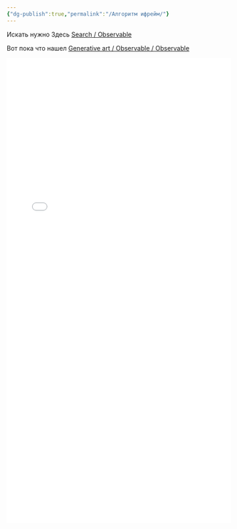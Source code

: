 ```yaml
---
{"dg-publish":true,"permalink":"/Алгоритм ифрейм/"}
---
```


Искать нужно Здесь
[Search / Observable](https://observablehq.com/search?query=maze)

Вот пока что нашел
[Generative art / Observable / Observable](https://observablehq.com/collection/@observablehq/generative-art)
  <iframe width="100%" height="1043" frameborder="0" src="src/site/Safonov_NitAriadni.html"></iframe>